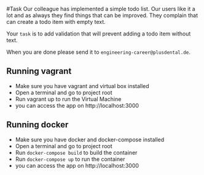 #Task
Our colleague has implemented a simple todo list. Our users like it a lot and as always they find things that can be improved.
They complain that can create a todo item with empty text.

Your `task` is to add validation that will prevent adding a todo item without text.

When you are done please send it to `engineering-career@plusdental.de`.

## Running vagrant
- Make sure you have vagrant and virtual box installed
- Open a terminal and go to project root
- Run vagrant up to run the Virtual Machine
- you can access the app on http://localhost:3000

## Running docker
- Make sure you have docker and docker-compose installed
- Open a terminal and go to project root
- Run `docker-compose build` to build the container
- Run `docker-compose up` to run the container
- you can access the app on http://localhost:3000